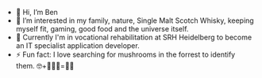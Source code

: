 - 👋 Hi, I’m Ben
- 👀 I’m interested in my family, nature, Single Malt Scotch Whisky, keeping myself fit, gaming, good food and the universe itself.
- 🌱 Currently I'm in vocational rehabilitation at SRH Heidelberg to become an IT specialist application developer.
- ⚡ Fun fact: I love searching for mushrooms in the forrest to identify them. 🤓+🍄🍄‍🟫=🤔📖

<!---
Papa-Ben/Papa-Ben is a ✨ special ✨ repository because its `README.md` (this file) appears on your GitHub profile.
You can click the Preview link to take a look at your changes.
--->
